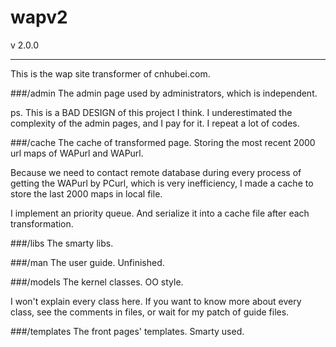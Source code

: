 wapv2
=====

v 2.0.0

--------

This is the wap site transformer of cnhubei.com.

###/admin
The admin page used by administrators, which is independent.

ps. This is a BAD DESIGN of this project I think. I underestimated the complexity of the admin pages, and I pay for it. I repeat a lot of codes.

###/cache
The cache of transformed page. Storing the most recent 2000 url maps of WAPurl and WAPurl.

Because we need to contact remote database during every process of getting the WAPurl by PCurl, which is very inefficiency, I made a cache to store the last 2000 maps in local file.

I implement an priority queue. And serialize it into a cache file after each transformation.

###/libs
The smarty libs.

###/man
The user guide. Unfinished.

###/models
The kernel classes. OO style.

I won't explain every class here. If you want to know more about every class, see the comments in files, or wait for my patch of guide files.

###/templates
The front pages' templates. Smarty used.
